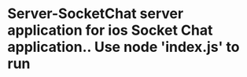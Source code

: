 # Server-SocketChat server application for ios Socket Chat application.. Use node 'index.js' to run

